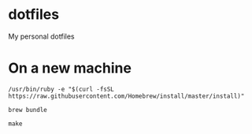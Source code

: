 dotfiles
========

My personal dotfiles

# On a new machine
```
/usr/bin/ruby -e "$(curl -fsSL https://raw.githubusercontent.com/Homebrew/install/master/install)"
```

```
brew bundle
```

```
make
```
